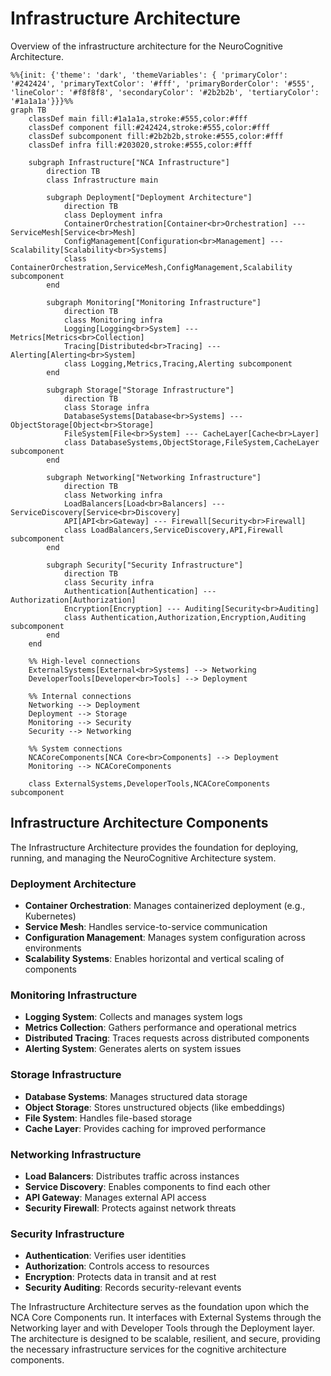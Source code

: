 # Infrastructure Architecture

Overview of the infrastructure architecture for the NeuroCognitive Architecture.

```mermaid
%%{init: {'theme': 'dark', 'themeVariables': { 'primaryColor': '#242424', 'primaryTextColor': '#fff', 'primaryBorderColor': '#555', 'lineColor': '#f8f8f8', 'secondaryColor': '#2b2b2b', 'tertiaryColor': '#1a1a1a'}}}%%
graph TB
    classDef main fill:#1a1a1a,stroke:#555,color:#fff
    classDef component fill:#242424,stroke:#555,color:#fff
    classDef subcomponent fill:#2b2b2b,stroke:#555,color:#fff
    classDef infra fill:#203020,stroke:#555,color:#fff

    subgraph Infrastructure["NCA Infrastructure"]
        direction TB
        class Infrastructure main
        
        subgraph Deployment["Deployment Architecture"]
            direction TB
            class Deployment infra
            ContainerOrchestration[Container<br>Orchestration] --- ServiceMesh[Service<br>Mesh]
            ConfigManagement[Configuration<br>Management] --- Scalability[Scalability<br>Systems]
            class ContainerOrchestration,ServiceMesh,ConfigManagement,Scalability subcomponent
        end
        
        subgraph Monitoring["Monitoring Infrastructure"]
            direction TB
            class Monitoring infra
            Logging[Logging<br>System] --- Metrics[Metrics<br>Collection]
            Tracing[Distributed<br>Tracing] --- Alerting[Alerting<br>System]
            class Logging,Metrics,Tracing,Alerting subcomponent
        end
        
        subgraph Storage["Storage Infrastructure"]
            direction TB
            class Storage infra
            DatabaseSystems[Database<br>Systems] --- ObjectStorage[Object<br>Storage]
            FileSystem[File<br>System] --- CacheLayer[Cache<br>Layer]
            class DatabaseSystems,ObjectStorage,FileSystem,CacheLayer subcomponent
        end
        
        subgraph Networking["Networking Infrastructure"]
            direction TB
            class Networking infra
            LoadBalancers[Load<br>Balancers] --- ServiceDiscovery[Service<br>Discovery]
            API[API<br>Gateway] --- Firewall[Security<br>Firewall]
            class LoadBalancers,ServiceDiscovery,API,Firewall subcomponent
        end
        
        subgraph Security["Security Infrastructure"]
            direction TB
            class Security infra
            Authentication[Authentication] --- Authorization[Authorization]
            Encryption[Encryption] --- Auditing[Security<br>Auditing]
            class Authentication,Authorization,Encryption,Auditing subcomponent
        end
    end
    
    %% High-level connections
    ExternalSystems[External<br>Systems] --> Networking
    DeveloperTools[Developer<br>Tools] --> Deployment
    
    %% Internal connections
    Networking --> Deployment
    Deployment --> Storage
    Monitoring --> Security
    Security --> Networking
    
    %% System connections
    NCACoreComponents[NCA Core<br>Components] --> Deployment
    Monitoring --> NCACoreComponents
    
    class ExternalSystems,DeveloperTools,NCACoreComponents subcomponent
```

## Infrastructure Architecture Components

The Infrastructure Architecture provides the foundation for deploying, running, and managing the NeuroCognitive Architecture system.

### Deployment Architecture
- **Container Orchestration**: Manages containerized deployment (e.g., Kubernetes)
- **Service Mesh**: Handles service-to-service communication
- **Configuration Management**: Manages system configuration across environments
- **Scalability Systems**: Enables horizontal and vertical scaling of components

### Monitoring Infrastructure
- **Logging System**: Collects and manages system logs
- **Metrics Collection**: Gathers performance and operational metrics
- **Distributed Tracing**: Traces requests across distributed components
- **Alerting System**: Generates alerts on system issues

### Storage Infrastructure
- **Database Systems**: Manages structured data storage
- **Object Storage**: Stores unstructured objects (like embeddings)
- **File System**: Handles file-based storage
- **Cache Layer**: Provides caching for improved performance

### Networking Infrastructure
- **Load Balancers**: Distributes traffic across instances
- **Service Discovery**: Enables components to find each other
- **API Gateway**: Manages external API access
- **Security Firewall**: Protects against network threats

### Security Infrastructure
- **Authentication**: Verifies user identities
- **Authorization**: Controls access to resources
- **Encryption**: Protects data in transit and at rest
- **Security Auditing**: Records security-relevant events

The Infrastructure Architecture serves as the foundation upon which the NCA Core Components run. It interfaces with External Systems through the Networking layer and with Developer Tools through the Deployment layer. The architecture is designed to be scalable, resilient, and secure, providing the necessary infrastructure services for the cognitive architecture components.

